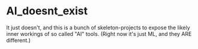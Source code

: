 # AI_doesnt_exist
It just doesn't, and this is a bunch of skeleton-projects to expose the likely inner workings of so called "AI" tools. (Right now it's just ML, and they ARE different.)
